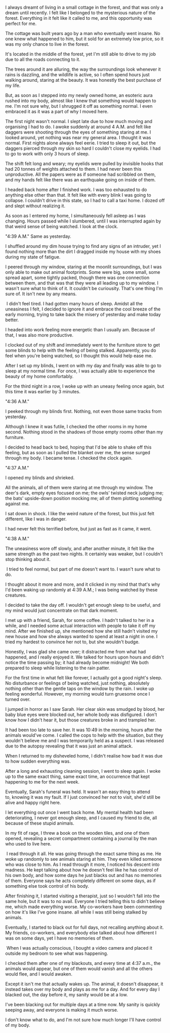 

I always dreamt of living in a small cottage in the forest, and that was only a dream until recently. I felt like I belonged to the mysterious nature of the forest. Everything in it felt like it called to me, and this opportunity was perfect for me.


The cottage was built years ago by a man who eventually went insane. No one knew what happened to him, but it sold for an extremely low price, so it was my only chance to live in the forest.


It's located in the middle of the forest, yet I'm still able to drive to my job due to all the roads connecting to it.


The trees around it are alluring, the way the surroundings look whenever it rains is dazzling, and the wildlife is active, so I often spend hours just walking around, staring at the beauty. It was honestly the best purchase of my life.


But, as soon as I stepped into my newly owned home, an esoteric aura rushed into my body, almost like I knew that something would happen to me. I'm not sure why, but I shrugged it off as something normal. I even embraced it as it was a part of why I moved here.


The first night wasn't normal. I slept late due to how much moving and organising I had to do. I awoke suddenly at around 4 A.M. and felt like daggers were shooting through the eyes of something staring at me. I looked around, yet nothing was near my general area. I thought it was normal. First nights alone always feel eerie. I tried to sleep it out, but the daggers pierced through my skin so hard I couldn't close my eyelids. I had to go to work with only 3 hours of sleep.


The shift felt long and weary; my eyelids were pulled by invisible hooks that had 20 tonnes of weights attached to them. I had never been this unproductive. All the papers were as if someone had scribbled on them, and my hands felt like there was an earthquake going on inside of them.


I headed back home after I finished work. I was too exhausted to do anything else other than that. It felt like with every blink I was going to collapse. I couldn't drive in this state, so I had to call a taxi home. I dozed off and slept without realizing it.


As soon as I entered my home, I simultaneously fell asleep as I was changing. Hours passed while I slumbered, until I was interrupted again by that weird sense of being watched. I look at the clock.


"4:39 A.M." Same as yesterday.


I shuffled around my dim house trying to find any signs of an intruder, yet I found nothing more than the dirt I dragged inside my house with my shoes during my state of fatigue.


I peered through my window, staring at the moonlit surroundings, but I was only able to make out animal footprints. Some were big, some small, some spread apart, some tightly packed, though there was one connection between them, and that was that they were all leading up to my window. I wasn't sure what to think of it. It couldn't be curiousity. That's one thing I'm sure of. It isn't new by any means.


 I didn't feel tired. I had gotten many hours of sleep. Amidst all the uneasiness I felt, I decided to ignore it and embrace the cool breeze of the early morning, trying to take back the misery of yesterday and make today better.


I headed into work feeling more energetic than I usually am. Because of that, I was also more productive.


I clocked out of my shift and immediately went to the furniture store to get some blinds to help with the feeling of being stalked. Apparently, you do feel when you're being watched, so I thought this would help ease me.


After I set up my blinds, I went on with my day and finally was able to go to sleep at my normal time. For once, I was actually able to experience the beauty of my home comfortably.


For the third night in a row, I woke up with an uneasy feeling once again, but this time it was earlier by 3 minutes.


"4:36 A.M."


I peeked through my blinds first. Nothing, not even those same tracks from yesterday.


Although I knew it was futile, I checked the other rooms in my home second. Nothing stood in the shadows of those empty rooms other than my furniture.


I decided to head back to bed, hoping that I'd be able to shake off this feeling, but as soon as I pulled the blanket over me, the sense surged through my body. I became tense. I checked the clock again.


"4:37 A.M."


I opened my blinds and shrieked.


All the animals, all of them were staring at me through my window. The deer's dark, empty eyes focused on me; the owls' twisted neck judging me; the bats' upside-down position mocking me; all of them plotting something against me.


I sat down in shock. I like the weird nature of the forest, but this just felt different, like I was in danger.


I had never felt this terrified before, but just as fast as it came, it went.


"4:38 A.M."


The uneasiness wore off slowly, and after another minute, it felt like the same strength as the past two nights. It certainly was weaker, but I couldn't stop thinking about it.


 I tried to feel normal, but part of me doesn't want to. I wasn't sure what to do.


I thought about it more and more, and it clicked in my mind that that's why I'd been waking up randomly at 4:39 A.M.; I was being watched by these creatures.


I decided to take the day off. I wouldn't get enough sleep to be useful, and my mind would just concentrate on that dark moment.


I met up with a friend, Sarah, for some coffee. I hadn't talked to her in a while, and I needed some actual interaction with people to take it off my mind. After we finished up, she mentioned how she still hadn't visited my new house and how she always wanted to spend at least a night in one. I tried my hardest to convince her not to, but she wouldn't budge.


Honestly, I was glad she came over; it distracted me from what had happened, and I really enjoyed it. We talked for hours upon hours and didn't notice the time passing by; it had already become midnight! We both prepared to sleep while listening to the rain patter.


For the first time in what felt like forever, I actually got a good night's sleep. No disturbance or feelings of being watched, just nothing, absolutely nothing other than the gentle taps on the window by the rain. I woke up feeling wonderful. However, my morning would turn gruesome once I turned over.


I jumped in horror as I saw Sarah. Her clear skin was smudged by blood, her baby blue eyes were blocked out, her whole body was disfigured. I don't know how I didn't hear it, but those creatures broke in and trampled her.


It had been too late to save her. It was 10:49 in the morning, hours after the animals would've come. I called the cops to help with the situation, but they wouldn't believe me and I was temporarily held as a suspect. I was released due to the autopsy revealing that it was just an animal attack.


When I returned to my disheveled home, I didn't realise how bad it was due to how sudden everything was.


After a long and exhausting cleaning session, I went to sleep again. I woke up to the same exact thing, same exact time, an occurrence that kept happening to me for the next week.


Eventually, Sarah's funeral was held. It wasn't an easy thing to attend to, knowing it was my fault. If I just convinced her not to visit, she'd still be alive and happy right here.


I let everything out once I went back home. My mental health had been deteriorating, I never got enough sleep, and I caused my friend to die, all because of these stupid animals.


In my fit of rage, I threw a book on the wooden tiles, and one of them opened, revealing a secret compartment containing a journal by the man who used to live here.


 I read through it all. He was going through the exact same thing as me. He woke up randomly to see animals staring at him. They even killed someone who was close to him. As I read through it more, I noticed his descent into madness. He kept talking about how he doesn't feel like he has control of his own body, and how some days he just blacks out and has no memories of them. Everyone says he acts completely different on some days, as if something else took control of his body.


After finishing it, I started visiting a therapist, just so I wouldn't fall into the same hole, but it was to no avail. Everyone I tried telling this to didn't believe me, which made everything worse. My co-workers have been commenting on how it's like I've gone insane. all while I was still being stalked by animals.


Eventually, I started to black out for full days, not recalling anything about it. My friends, co-workers, and everybody else talked about how different I was on some days, yet I have no memories of them.


 When I was actually conscious, I bought a video camera and placed it outside my bedroom to see what was happening.


I checked them after one of my blackouts, and every time at 4:37 a.m., the animals would appear, but one of them would vanish and all the others would flee, and I would awaken.


Except it isn't me that actually wakes up. The animal, it doesn't disappear, it instead takes over my body and plays as me for a day. And for every day I blacked out, the day before it, my sanity would be at a low.


I've been blacking out for multiple days at a time now. My sanity is quickly seeping away, and everyone is making it much worse.


I don't know what to do, and I'm not sure how much longer I'll have control of my body.